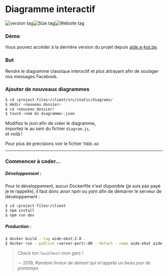 # Diagramme interactif

![version tag](https://img.shields.io/github/v/tag/e-kot-unamur/interactive-diagram)![Size tag](https://img.shields.io/github/languages/code-size/e-kot-unamur/interactive-diagram)![Website tag](https://img.shields.io/website?down_color=red&down_message=down&up_color=brightgreen&up_message=online&url=https%3A%2F%2Faide.e-kot.be)

### Démo

Vous pouvez accéder à la dernière version du projet depuis [aide.e-kot.be](https://aide.e-kot.be/).

### But 

Rendre le diagramme classique interactif et plus attrayant afin de soulager nos messages Facebook.

### Ajouter de nouveaux diagrammes 
```bash
$ cd <project-files>/client/src/static/diagrams/
$ mkdir <nouveau dossier>
$ cd <nouveau dossier> 
$ touch <nom du diagramme>.json
```
Modifiez le *json* afin de créer le diagramme, <br />importez le au sein du fichier `diagram.js`, <br />et voilà !

Pour plus de précisions voir le fichier `TODO.md` 

-------

### Commencer à coder...

##### Développement :

Pour le développement, aucun Dockerfile n'est disponible (je suis pas payé je te rappelle), il faut donc avoir *npm* ou *yarn* afin de démarrer le serveur de développement :

``````bash
$ cd <project-files>/client
$ npm install
$ npm run dev
``````

##### Production :

``````bash
$ docker build --tag aide-ekot:2.0 .
$ docker run --publish <server-port>:80 --detach --name aide-ekot aide-ekot:2.0
``````

> Check ton `localhost` mon gars ! 
>
> -- 2019, <cite>Random livreur de delsart qui m'appela un beau jour de printemps</cite> 
